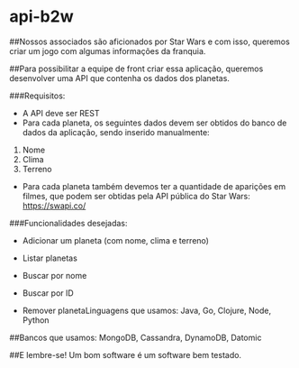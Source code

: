 # api-b2w

##Nossos associados são aficionados por Star Wars e com isso, queremos criar um jogo com algumas informações da franquia.

##Para possibilitar a equipe de front criar essa aplicação, queremos desenvolver uma API que contenha os dados dos planetas. 

###Requisitos:

- A API deve ser REST
- Para cada planeta, os seguintes dados devem ser obtidos do banco de dados da aplicação, sendo inserido manualmente:
1. Nome
2. Clima
3. Terreno
- Para cada planeta também devemos ter a quantidade de aparições em filmes, que podem ser obtidas pela API pública do Star Wars: https://swapi.co/

###Funcionalidades desejadas: 

- Adicionar um planeta (com nome, clima e terreno)

- Listar planetas

- Buscar por nome

- Buscar por ID

- Remover planetaLinguagens que usamos: Java, Go, Clojure, Node, Python

##Bancos que usamos: MongoDB, Cassandra, DynamoDB, Datomic

##E lembre-se! Um bom software é um software bem testado.
